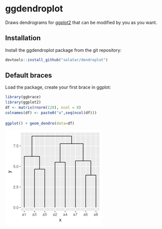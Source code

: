 # ggdendroplot

Draws dendrograms for [ggplot2](https://ggplot2.tidyverse.org/) that can be modified by you as you want.

## Installation
Install the ggdendroplot package from the git repository:
``` r
devtools::install_github("solatar/dendroplot")
```

## Default braces
Load the package, create your first brace in ggplot:
``` r
library(ggbrace)
library(ggplot2)
df <- matrix(rnorm(128), ncol = 8)
colnames(df) <- paste0("a",seq(ncol(df)))

ggplot() + geom_dendro(data=df)
```
<img src="readme_files/dendro_down.png"/>
